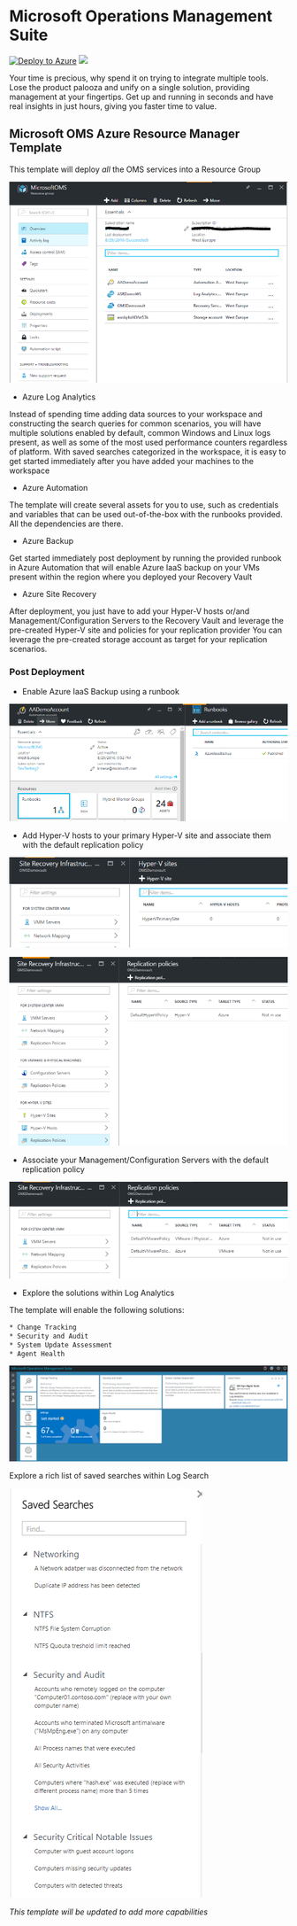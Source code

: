 # Microsoft Operations Management Suite

[![Deploy to Azure](http://azuredeploy.net/deploybutton.png)](https://portal.azure.com/#create/Microsoft.Template/uri/https%3A%2F%2Fraw.githubusercontent.com%2Fazure%2Fazure-quickstart-templates%2Fmaster%2Foms%2F%2Fazuredeploy.json) 
<a href="http://armviz.io/#/?load=https%3A%2F%2Fraw.githubusercontent.com%2FAzure%2Fazure-quickstart-templates%2Fmaster%2Foms%2Fazuredeploy.json" target="_blank">
    <img src="http://armviz.io/visualizebutton.png"/>
</a>

Your time is precious, why spend it on trying to integrate multiple tools. Lose the product palooza and unify on a single solution, providing management at your fingertips. Get up and running in seconds and have real insights in just hours, giving you faster time to value.

## Microsoft OMS Azure Resource Manager Template

This template will deploy *all* the OMS services into a Resource Group

![alt text](images/resourcegroup.png "OMS")

* Azure Log Analytics

Instead of spending time adding data sources to your workspace and constructing the search queries for common scenarios, you will have multiple solutions enabled by default, common Windows and Linux logs present, as well as some of the most used performance counters regardless of platform. With saved searches categorized in the workspace, it is easy to get started immediately after you have added your machines to the workspace

* Azure Automation

The template will create several assets for you to use, such as credentials and variables that can be used out-of-the-box with the runbooks provided. All the dependencies are there.

* Azure Backup

Get started immediately post deployment by running the provided runbook in Azure Automation that will enable Azure IaaS backup on your VMs present within the region where you deployed your Recovery Vault

* Azure Site Recovery

After deployment, you just have to add your Hyper-V hosts or/and Management/Configuration Servers to the Recovery Vault and leverage the pre-created Hyper-V site and policies for your replication provider
You can leverage the pre-created storage account as target for your replication scenarios.

### Post Deployment

* Enable Azure IaaS Backup using a runbook

![alt text](images/runbook.png "runbook")

* Add Hyper-V hosts to your primary Hyper-V site and associate them with the default replication policy

![alt text](images/hvsite.png "HyperV")

![alt text](images/hvpolicy.png "HVPolicy")

* Associate your Management/Configuration Servers with the default replication policy

![alt text](images/vmwarepolicy.png "VMware")

* Explore the solutions within Log Analytics

The template will enable the following solutions:
	
	* Change Tracking
	* Security and Audit
	* System Update Assessment
	* Agent Health

![alt text](images/la.png "Log Analytics")

Explore a rich list of saved searches within Log Search

![alt text](images/searches.png "Searches")

*This template will be updated to add more capabilities*

       